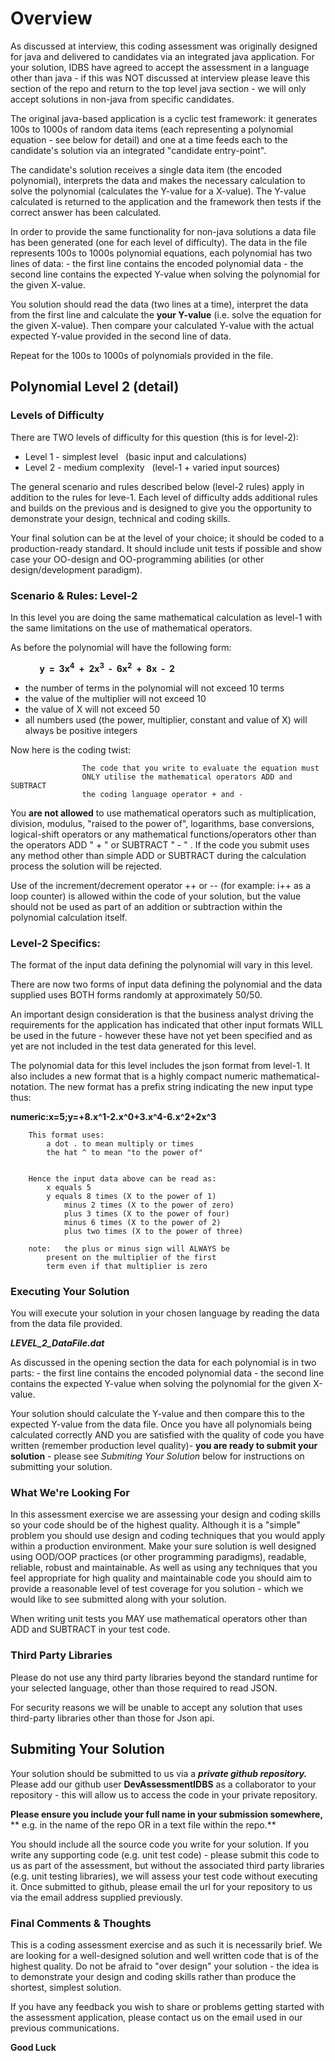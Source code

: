 # Overview
As discussed at interview, this coding assessment was originally designed for java and delivered to candidates via an integrated java application.
For your solution, IDBS have agreed to accept the assessment in a language other than java - if this was NOT discussed at interview please leave 
this section of the repo and return to the top level java section - we will only accept solutions in non-java from specific candidates.

The original java-based application is a cyclic test framework: it generates 100s to 1000s of random data items (each representing a polynomial equation - see below for detail) 
and one at a time feeds each to the candidate's solution via an integrated "candidate entry-point".

The candidate's solution receives a single data item (the encoded polynomial), interprets the data and makes the necessary calculation to solve the polynomial (calculates the Y-value for a X-value). 
The Y-value calculated is returned to the application and the framework then tests if the correct answer has been calculated.

In order to provide the same functionality for non-java solutions a data file has been generated (one for each level of difficulty). 
The data in the file represents 100s to 1000s polynomial equations, each polynomial has two lines of data:
	 - the first line contains the encoded polynomial data
	 - the second line contains the expected Y-value when solving the polynomial for the given X-value.
	 
You solution should read the data (two lines at a time), interpret the data from the first line and calculate the **your Y-value** (i.e. solve the equation for the given X-value). 
Then compare your calculated Y-value with the actual expected Y-value provided in the second line of data.

Repeat for the 100s to 1000s of polynomials provided in the file.


## Polynomial Level 2 (detail)

### Levels of Difficulty
There are TWO levels of difficulty for this question (this is for level-2):
 - Level 1 - simplest level&nbsp;&nbsp;&nbsp;(basic input and calculations)
 - Level 2 - medium complexity&nbsp;&nbsp;&nbsp;(level-1 + varied input sources)

The general scenario and rules described below (level-2 rules)
apply in addition to the rules for leve-1. Each level
of difficulty adds additional rules and builds on the previous and
is designed to give you the opportunity to demonstrate your design,
technical and coding skills. 

Your final solution can be at the level of your choice; it should be coded to a 
production-ready standard. It should include unit tests if possible and show case
your OO-design and OO-programming abilities (or other design/development paradigm).

### Scenario &amp; Rules: Level-2
In this level you are doing the same mathematical calculation as level-1 with the same 
limitations on the use of mathematical operators.

As before the polynomial will have the following form: 

<b>&nbsp;&nbsp;&nbsp;&nbsp;&nbsp;&nbsp;&nbsp;&nbsp;&nbsp;&nbsp;&nbsp;&nbsp;&nbsp;&nbsp;y&nbsp;&nbsp;=&nbsp;&nbsp;3x<sup>4</sup>&nbsp;&nbsp;+&nbsp;&nbsp;2x<sup>3</sup>&nbsp;&nbsp;-&nbsp;&nbsp;6x<sup>2</sup>&nbsp;&nbsp;+&nbsp;&nbsp;8x&nbsp;&nbsp;-&nbsp;&nbsp;2</b>

 - the number of terms in the polynomial will not exceed 10 terms
 - the value of the multiplier will not exceed 10
 - the value of X will not exceed 50
 - all numbers used (the power, multiplier, constant and value of X) will always be positive integers


Now here is the coding twist:

					The code that you write to evaluate the equation must
					ONLY utilise the mathematical operators ADD and SUBTRACT 
					the coding language operator + and -

You **are not allowed** to use mathematical operators such as
multiplication, division, modulus, "raised to the power of",
logarithms, base conversions, logical-shift operators or any
mathematical functions/operators other than the operators
ADD "&nbsp;+&nbsp;" or SUBTRACT "&nbsp;-&nbsp;"&nbsp;. If the code you
submit uses any method other than simple ADD or SUBTRACT during
the calculation process the solution will be rejected.

Use of the increment/decrement operator
++&nbsp;or&nbsp;-- (for example: i++ as a loop counter) is
allowed within the code of your solution, but the value should
not be used as part of an addition or subtraction within the
polynomial calculation itself.


### Level-2 Specifics:
The format of the input data defining the polynomial will vary in this level.

There are now two forms of input data defining the polynomial and the data supplied uses BOTH 
forms randomly at approximately 50/50.

An important design consideration is that the business analyst driving the requirements for the
application has indicated that other input formats WILL be
used in the future - however these have not yet been specified
and as yet are not included in the test data generated for this
level.

The polynomial data for this level includes the json format from level-1. It also includes 
a new format that is a highly compact numeric mathematical-notation. The new format has a prefix
string indicating the new input type thus:

**numeric:x=5;y=+8.x^1-2.x^0+3.x^4-6.x^2+2x^3**
        
		This format uses: 
			a dot . to mean multiply or times
			the hat ^ to mean "to the power of"
		
		
		Hence the input data above can be read as: 
			x equals 5
			y equals 8 times (X to the power of 1) 
				minus 2 times (X to the power of zero)
				plus 3 times (X to the power of four)
				minus 6 times (X to the power of 2)
				plus two times (X to the power of three) 
				
		note:	the plus or minus sign will ALWAYS be 
			present on the multiplier of the first 
			term even if that multiplier is zero 
		
		
		
### Executing Your Solution
You will execute your solution in your chosen language by reading the data from the data file provided.

***LEVEL_2_DataFile.dat***

As discussed in the opening section the data for each polynomial is in two parts:
	 - the first line contains the encoded polynomial data
	 - the second line contains the expected Y-value when solving the polynomial for the given X-value.

Your solution should calculate the Y-value and then compare this to the expected Y-value from the data file.
Once you have all polynomials being calculated correctly AND you are satisfied with the quality of code you have
written (remember production level quality)- **you are ready to submit your solution** - 
please see *Submiting Your Solution* below for instructions on submitting your solution.

### What We're Looking For
In this assessment exercise we are assessing your design
and coding skills so your code should be of the highest quality.
Although it is a "simple" problem you should use design and coding
techniques that you would apply within a production environment.
Make your sure solution is well designed using OOD/OOP practices (or other 
programming paradigms), readable, reliable, robust
and maintainable. As well as using any techniques that you feel
appropriate for high quality and maintainable code you should aim
to provide a reasonable level of test coverage for you solution -
which we would like to see submitted along with your solution.


When writing unit tests you MAY use mathematical operators
other than ADD and SUBTRACT in your test code.

### Third Party Libraries
Please do not use any third party libraries beyond the standard runtime for your selected language, 
other than those required to read JSON.

For security reasons we will be unable to accept any solution that uses third-party libraries other 
than those for Json api.

## Submiting Your Solution
Your solution should be submitted to us via a ***private github repository.*** 
Please add our github user **DevAssessmentIDBS** as a collaborator to your 
repository - this will allow us to access the code in your private repository. 

**Please ensure you include your full name in your submission somewhere,**
** e.g. in the name of the repo OR in a text file within the repo.**

You should include all the source code you write for
your solution. If you write any supporting code (e.g. unit test
code) - please submit this code to us as part of the assessment,
but without the associated third party libraries (e.g. unit
testing libraries), we will assess your test code without
executing it. Once submitted to github, please email the url for
your repository to us via the email address supplied previously.


### Final Comments &amp; Thoughts
This is a coding assessment exercise and as such it is
necessarily brief. We are looking for a well-designed solution and
well written code that is of the highest quality. Do not be
afraid to "over design" your solution - the idea is to demonstrate
your design and coding skills rather than produce the shortest,
simplest solution.

If you have any feedback you wish to share or problems
getting started with the assessment application, please contact us
on the email used in our previous communications.



**Good Luck**

